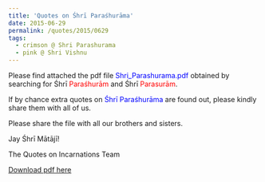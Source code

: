 ```yaml
---
title: 'Quotes on Śhrī Paraśhurāma'
date: 2015-06-29
permalink: /quotes/2015/0629
tags:
  - crimson @ Shri Parashurama
  - pink @ Shri Vishnu
---
```


Please find attached the pdf file <font color="blue">Shri_Parashurama.pdf</font> obtained by searching for Śhrī <font color="red">Paraśhurām</font> and Śhrī <font color="red">Parasurām</font>.   

If by chance extra quotes on <font color="blue">Śhrī Paraśhurāma</font> are found out, please kindly share them with all of us.  

Please share the file with all our brothers and sisters.  

Jay Śhrī Mātājī!  

The Quotes on Incarnations Team  

[Download pdf here](http://seven-teams.github.io/files/Shri_Parashurama.pdf)